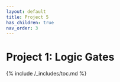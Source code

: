 ```yaml
---
layout: default
title: Project 5 
has_children: true
nav_order: 3
---
```


# Project 1: Logic Gates
{% include /_includes/toc.md %}